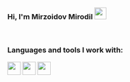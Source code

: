 ### Hi, I'm Mirzoidov Mirodil <img src="https://media.giphy.com/media/hvRJCLFzcasrR4ia7z/giphy.gif" width="27px"></div>

<br />

### Languages and tools I work with:
<code><img src="https://upload.wikimedia.org/wikipedia/commons/6/61/HTML5_logo_and_wordmark.svg" height="30px"></code>
<code><img src="https://upload.wikimedia.org/wikipedia/commons/thumb/d/d5/CSS3_logo_and_wordmark.svg/180px-CSS3_logo_and_wordmark.svg.png" height="30px"></code>
<code><img src="https://upload.wikimedia.org/wikipedia/commons/thumb/9/96/Sass_Logo_Color.svg/182px-Sass_Logo_Color.svg.png" height="30px"></code>

<br />
 
